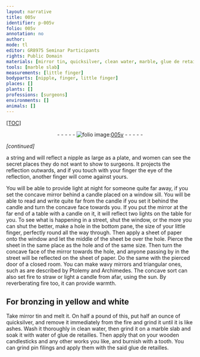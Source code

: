```yaml
---
layout: narrative
title: 005v
identifier: p-005v
folio: 005v
annotation: no
author:
mode: tl
editor: GR8975 Seminar Participants
rights: Public Domain
materials: [mirror tin, quicksilver, clean water, marble, glue de retailles, tooth, pin filings]
tools: [marble slab]
measurements: [little finger]
bodyparts: [nipple, finger, little finger]
places: []
plants: []
professions: [surgeons]
environments: []
animals: []
---
```


<p><a href="{{ site.baseurl }}/diplomatic/">[TOC]</a></p><div class="folio" align="center">- - - - - <a href="http://gallica.bnf.fr/ark:/12148/btv1b10500001g/f16.image" target="_blank"><img src="https://cu-mkp.github.io/2017-workshop-edition/assets/photo-icon.png" alt="folio image: " style="display:inline-block; margin-bottom:-3px;"/>005v</a> - - - - - </div>  
 
*[continued]*
  
a string and will reflect a <span class="bp">nipple</span> as large as a plate, and women can see the secret places they do not want to show to <span class="pro">surgeons</span>. It projects the reflection outwards, and if you touch with your <span class="bp">finger</span> the eye of the reflection, another <span class="bp">finger</span> will come against yours.
 
You will be able to provide light at night for someone quite far away, if you set the concave mirror behind a candle placed on a window sill. You will be able to read and write quite far from the candle if you set it behind the candle and turn the concave face towards you. If you put the mirror at the far end of a table with a candle on it, it will reflect two lights on the table for you. To see what is happening in a street, shut the window, or the more you can shut the better, make a hole in the bottom <span class="sup">pane</span>, the size of your <span class="ms"><span class="bp">little finger</span></span>, perfectly round all the way through. Then apply a sheet of paper onto the window and let the middle of the sheet be over the hole. Pierce the sheet in the same place as the hole and of the same size. Then turn the concave face of the mirror towards the hole, and anyone passing by in the street will be reflected on the sheet of paper. Do the same with the pierced door of a closed room. You can make wavy <span class="sup">mirrors</span> and triangular ones, such as are described by Ptolemy and Archimedes. The concave sort can also set fire to straw or light a candle from afar, using the sun. By reverberating fire too, it can provide warmth.
 
 
  

## For bronzing in yellow and white

 
Take <span class="m">mirror tin</span> and melt it. On half a pound of this, put half an ounce of <span class="m">quicksilver</span>, and remove it immediately from the fire and grind it until it is like ashes. Wash it thoroughly in <span class="m">clean water</span>, then grind it on a <span class="tl"><span class="m">marble</span> slab</span> and soak it with water of <span class="m">glue de retailles</span>. Then apply that on your wooden candlesticks and any other works you like, and burnish with a <span class="m">tooth</span>. You can grind <span class="m">pin filings</span> and apply them with the said <span class="m">glue <span class="sup">de retailles</span></span>. 
 
